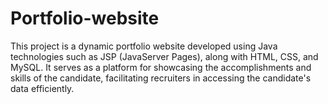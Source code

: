 # Portfolio-website
This project is a dynamic portfolio website developed using Java technologies such as JSP (JavaServer Pages), along with HTML, CSS, and MySQL. It serves as a platform for showcasing the accomplishments and skills of the candidate, facilitating recruiters in accessing the candidate's data efficiently.
